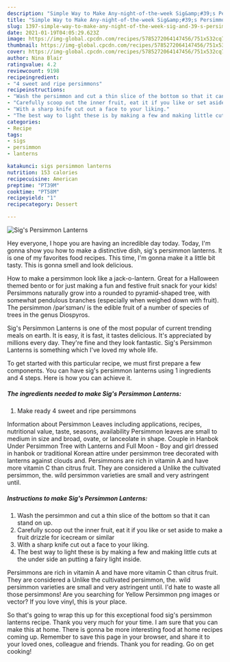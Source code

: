 ```yaml
---
description: "Simple Way to Make Any-night-of-the-week Sig&amp;#39;s Persimmon Lanterns"
title: "Simple Way to Make Any-night-of-the-week Sig&amp;#39;s Persimmon Lanterns"
slug: 1397-simple-way-to-make-any-night-of-the-week-sig-and-39-s-persimmon-lanterns
date: 2021-01-19T04:05:29.623Z
image: https://img-global.cpcdn.com/recipes/5785272064147456/751x532cq70/sigs-persimmon-lanterns-recipe-main-photo.jpg
thumbnail: https://img-global.cpcdn.com/recipes/5785272064147456/751x532cq70/sigs-persimmon-lanterns-recipe-main-photo.jpg
cover: https://img-global.cpcdn.com/recipes/5785272064147456/751x532cq70/sigs-persimmon-lanterns-recipe-main-photo.jpg
author: Nina Blair
ratingvalue: 4.2
reviewcount: 9198
recipeingredient:
- "4 sweet and ripe persimmons"
recipeinstructions:
- "Wash the persimmon and cut a thin slice of the bottom so that it can stand on up."
- "Carefully scoop out the inner fruit, eat it if you like or set aside to make a fruit drizzle for icecream or similar"
- "With a sharp knife cut out a face to your liking."
- "The best way to light these is by making a few and making little cuts at the under side an putting a fairy light inside."
categories:
- Recipe
tags:
- sigs
- persimmon
- lanterns

katakunci: sigs persimmon lanterns 
nutrition: 153 calories
recipecuisine: American
preptime: "PT39M"
cooktime: "PT58M"
recipeyield: "1"
recipecategory: Dessert

---
```



![Sig&#39;s Persimmon Lanterns](https://img-global.cpcdn.com/recipes/5785272064147456/751x532cq70/sigs-persimmon-lanterns-recipe-main-photo.jpg)

Hey everyone, I hope you are having an incredible day today. Today, I'm gonna show you how to make a distinctive dish, sig&#39;s persimmon lanterns. It is one of my favorites food recipes. This time, I'm gonna make it a little bit tasty. This is gonna smell and look delicious.

How to make a persimmon look like a jack-o-lantern. Great for a Halloween themed bento or for just making a fun and festive fruit snack for your kids! Persimmons naturally grow into a rounded to pyramid-shaped tree, with somewhat pendulous branches (especially when weighed down with fruit). The persimmon /pərˈsɪmən/ is the edible fruit of a number of species of trees in the genus Diospyros.

Sig&#39;s Persimmon Lanterns is one of the most popular of current trending meals on earth. It is easy, it is fast, it tastes delicious. It's appreciated by millions every day. They're fine and they look fantastic. Sig&#39;s Persimmon Lanterns is something which I've loved my whole life.


To get started with this particular recipe, we must first prepare a few components. You can have sig&#39;s persimmon lanterns using 1 ingredients and 4 steps. Here is how you can achieve it.

<!--inarticleads1-->

##### The ingredients needed to make Sig&#39;s Persimmon Lanterns:

1. Make ready 4 sweet and ripe persimmons


Information about Persimmon Leaves including applications, recipes, nutritional value, taste, seasons, availability Persimmon leaves are small to medium in size and broad, ovate, or lanceolate in shape. Couple in Hanbok Under Persimmon Tree with Lanterns and Full Moon - Boy and girl dressed in hanbok or traditional Korean attire under persimmon tree decorated with lanterns against clouds and. Persimmons are rich in vitamin A and have more vitamin C than citrus fruit. They are considered a Unlike the cultivated persimmon, the. wild persimmon varieties are small and very astringent until. 

<!--inarticleads2-->

##### Instructions to make Sig&#39;s Persimmon Lanterns:

1. Wash the persimmon and cut a thin slice of the bottom so that it can stand on up.
1. Carefully scoop out the inner fruit, eat it if you like or set aside to make a fruit drizzle for icecream or similar
1. With a sharp knife cut out a face to your liking.
1. The best way to light these is by making a few and making little cuts at the under side an putting a fairy light inside.


Persimmons are rich in vitamin A and have more vitamin C than citrus fruit. They are considered a Unlike the cultivated persimmon, the. wild persimmon varieties are small and very astringent until. I&#39;d hate to waste all those persimmons! Are you searching for Yellow Persimmon png images or vector? If you love vinyl, this is your place. 

So that's going to wrap this up for this exceptional food sig&#39;s persimmon lanterns recipe. Thank you very much for your time. I am sure that you can make this at home. There is gonna be more interesting food at home recipes coming up. Remember to save this page in your browser, and share it to your loved ones, colleague and friends. Thank you for reading. Go on get cooking!
